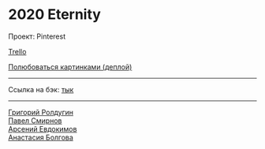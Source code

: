 # 2020 Eternity

Проект: Pinterest

[Trello](https://trello.com/b/Z3Uu6dLl/eternity-тп-2-2020)

[Полюбоваться картинками (деплой)](http://pinterest-tp.tk/)

---

Ссылка на бэк: 
[тык](https://github.com/go-park-mail-ru/2020_2_Eternity/tree/master)

---
[Григорий Ролдугин](https://github.com/Grishameister) <br/>
[Павел Смирнов](https://github.com/paul-ss) <br/>
[Арсений Евдокимов](https://github.com/Arugaf) <br/>
[Анастасия Болгова](https://github.com/shysa)
